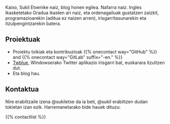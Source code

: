 <!--
.. title: Main page
.. slug: index
.. date: 2017-11-19 10:59:20+01:00
.. tags: 
.. category: 
.. link: 
.. description: 
.. type: text
-->

Kaixo, Sukil Etxenike naiz, blog honen egilea. Nafarra naiz. Ingles Ikasketetako Gradua ikasten ari naiz, eta ordenagailuak gustatzen zaizkit, programazioarekin (aditua ez naizen arren), irisgarritasunarekin eta itzulpengintzarekin batera.

## Proiektuak

* Proiektu txikiak eta kontribuzioak {{% onecontact way="GitHub" %}} and {{% onecontact way="GitLab" suffix="-en." %}}
*  [Twblue,][twblue] Windowserako Twitter aplikazio irisgarri bat, euskarara itzultzen dut.
* Eta blog hau.

## Kontaktua

Nire erabiltzaile izena @sukiletxe da ia beti, @sukil erabiltzen  dudan tokietan izan ezik. Harremanetarako bide hauek dituzu:

{{% contactlist %}}

[twblue]: https://twblue.es

